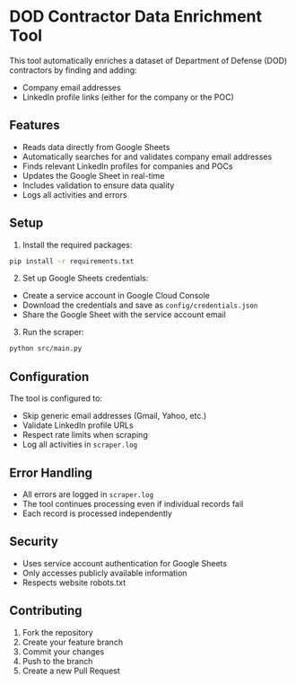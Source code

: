# DOD Contractor Data Enrichment Tool

This tool automatically enriches a dataset of Department of Defense (DOD) contractors by finding and adding:
- Company email addresses
- LinkedIn profile links (either for the company or the POC)

## Features

- Reads data directly from Google Sheets
- Automatically searches for and validates company email addresses
- Finds relevant LinkedIn profiles for companies and POCs
- Updates the Google Sheet in real-time
- Includes validation to ensure data quality
- Logs all activities and errors

## Setup

1. Install the required packages:
```bash
pip install -r requirements.txt
```

2. Set up Google Sheets credentials:
- Create a service account in Google Cloud Console
- Download the credentials and save as `config/credentials.json`
- Share the Google Sheet with the service account email

3. Run the scraper:
```bash
python src/main.py
```

## Configuration

The tool is configured to:
- Skip generic email addresses (Gmail, Yahoo, etc.)
- Validate LinkedIn profile URLs
- Respect rate limits when scraping
- Log all activities in `scraper.log`

## Error Handling

- All errors are logged in `scraper.log`
- The tool continues processing even if individual records fail
- Each record is processed independently

## Security

- Uses service account authentication for Google Sheets
- Only accesses publicly available information
- Respects website robots.txt

## Contributing

1. Fork the repository
2. Create your feature branch
3. Commit your changes
4. Push to the branch
5. Create a new Pull Request